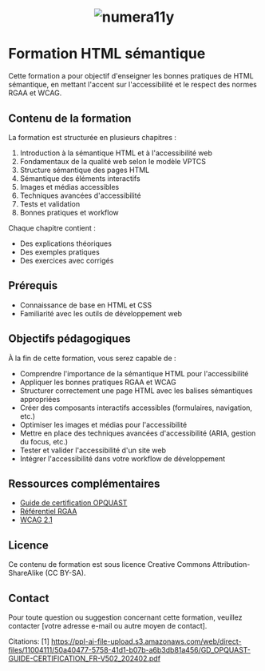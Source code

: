 <h1 align="center">
  <img src="images/numera11y.png" alt="numera11y">
</h1>

# Formation HTML sémantique

Cette formation a pour objectif d'enseigner les bonnes pratiques de HTML sémantique, en mettant l'accent sur l'accessibilité et le respect des normes RGAA et WCAG.

## Contenu de la formation

La formation est structurée en plusieurs chapitres :

1. Introduction à la sémantique HTML et à l'accessibilité web
2. Fondamentaux de la qualité web selon le modèle VPTCS
3. Structure sémantique des pages HTML
4. Sémantique des éléments interactifs
5. Images et médias accessibles
6. Techniques avancées d'accessibilité
7. Tests et validation
8. Bonnes pratiques et workflow

Chaque chapitre contient :
- Des explications théoriques
- Des exemples pratiques
- Des exercices avec corrigés

## Prérequis

- Connaissance de base en HTML et CSS
- Familiarité avec les outils de développement web

## Objectifs pédagogiques

À la fin de cette formation, vous serez capable de :

- Comprendre l'importance de la sémantique HTML pour l'accessibilité
- Appliquer les bonnes pratiques RGAA et WCAG
- Structurer correctement une page HTML avec les balises sémantiques appropriées
- Créer des composants interactifs accessibles (formulaires, navigation, etc.)
- Optimiser les images et médias pour l'accessibilité
- Mettre en place des techniques avancées d'accessibilité (ARIA, gestion du focus, etc.)
- Tester et valider l'accessibilité d'un site web
- Intégrer l'accessibilité dans votre workflow de développement

## Ressources complémentaires

- [Guide de certification OPQUAST](lien_vers_le_guide)
- [Référentiel RGAA](https://www.numerique.gouv.fr/publications/rgaa-accessibilite/)
- [WCAG 2.1](https://www.w3.org/TR/WCAG21/)

## Licence

Ce contenu de formation est sous licence Creative Commons Attribution-ShareAlike (CC BY-SA).

## Contact

Pour toute question ou suggestion concernant cette formation, veuillez contacter [votre adresse e-mail ou autre moyen de contact].

Citations:
[1] https://ppl-ai-file-upload.s3.amazonaws.com/web/direct-files/11004111/50a40477-5758-41d1-b07b-a6b3db81a456/GD_OPQUAST-GUIDE-CERTIFICATION_FR-V502_202402.pdf
